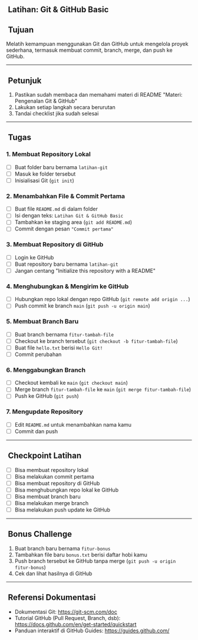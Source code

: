 ## ​ **Latihan: Git & GitHub Basic**

## ​ Tujuan
Melatih kemampuan menggunakan Git dan GitHub untuk mengelola proyek sederhana, termasuk membuat commit, branch, merge, dan push ke GitHub.

---

## ​ Petunjuk
1. Pastikan sudah membaca dan memahami materi di README "Materi: Pengenalan Git & GitHub"  
2. Lakukan setiap langkah secara berurutan  
3. Tandai checklist jika sudah selesai  

---

## ​ Tugas

### **1. Membuat Repository Lokal**
- [ ] Buat folder baru bernama `latihan-git`  
- [ ] Masuk ke folder tersebut  
- [ ] Inisialisasi Git (`git init`)  

### **2. Menambahkan File & Commit Pertama**
- [ ] Buat file `README.md` di dalam folder  
- [ ] Isi dengan teks: `Latihan Git & GitHub Basic`  
- [ ] Tambahkan ke staging area (`git add README.md`)  
- [ ] Commit dengan pesan `"Commit pertama"`  

### **3. Membuat Repository di GitHub**
- [ ] Login ke GitHub  
- [ ] Buat repository baru bernama `latihan-git`  
- [ ] Jangan centang "Initialize this repository with a README"  

### **4. Menghubungkan & Mengirim ke GitHub**
- [ ] Hubungkan repo lokal dengan repo GitHub (`git remote add origin ...`)  
- [ ] Push commit ke branch `main` (`git push -u origin main`)  

### **5. Membuat Branch Baru**
- [ ] Buat branch bernama `fitur-tambah-file`  
- [ ] Checkout ke branch tersebut (`git checkout -b fitur-tambah-file`)  
- [ ] Buat file `hello.txt` berisi `Hello Git!`  
- [ ] Commit perubahan  

### **6. Menggabungkan Branch**
- [ ] Checkout kembali ke `main` (`git checkout main`)  
- [ ] Merge branch `fitur-tambah-file` ke `main` (`git merge fitur-tambah-file`)  
- [ ] Push ke GitHub (`git push`)  

### **7. Mengupdate Repository**
- [ ] Edit `README.md` untuk menambahkan nama kamu  
- [ ] Commit dan push  

---

## ​ Checkpoint Latihan
- [ ] Bisa membuat repository lokal  
- [ ] Bisa melakukan commit pertama  
- [ ] Bisa membuat repository di GitHub  
- [ ] Bisa menghubungkan repo lokal ke GitHub  
- [ ] Bisa membuat branch baru  
- [ ] Bisa melakukan merge branch  
- [ ] Bisa melakukan push update ke GitHub  

---

## ​ Bonus Challenge
1. Buat branch baru bernama `fitur-bonus`  
2. Tambahkan file baru `bonus.txt` berisi daftar hobi kamu  
3. Push branch tersebut ke GitHub tanpa merge (`git push -u origin fitur-bonus`)  
4. Cek dan lihat hasilnya di GitHub  

---

## ​ Referensi Dokumentasi
- Dokumentasi Git: https://git-scm.com/doc  
- Tutorial GitHub (Pull Request, Branch, dsb): https://docs.github.com/en/get-started/quickstart  
- Panduan interaktif di GitHub Guides: https://guides.github.com/
